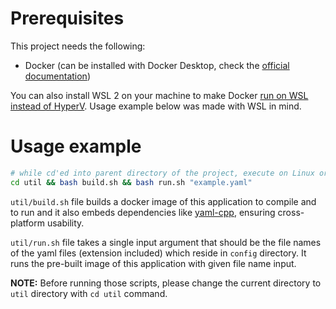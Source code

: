 # Prerequisites
This project needs the following:
- Docker (can be installed with Docker Desktop, check the [official documentation](https://docs.docker.com/get-docker/))

You can also install WSL 2 on your machine to make Docker [run on WSL instead of HyperV](https://docs.docker.com/desktop/windows/wsl/). Usage example below was made with WSL in mind.

# Usage example
```sh
# while cd'ed into parent directory of the project, execute on Linux or WSL
cd util && bash build.sh && bash run.sh "example.yaml"
```

`util/build.sh` file builds a docker image of this application to compile and to run and it also embeds dependencies like [yaml-cpp](https://github.com/jbeder/yaml-cpp), ensuring cross-platform usability.

`util/run.sh` file takes a single input argument that should be the file names of the yaml files (extension included) which reside in `config` directory. It runs the pre-built image of this application with given file name input.

**NOTE:** Before running those scripts, please change the current directory to `util` directory with `cd util` command.
